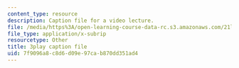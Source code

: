 ```yaml
---
content_type: resource
description: Caption file for a video lecture.
file: /media/https%3A/open-learning-course-data-rc.s3.amazonaws.com/21l-011-the-film-experience-fall-2013/7f9096a8c8d6d09e97cab870dd351ad4_HypQZfQPtYk.srt
file_type: application/x-subrip
resourcetype: Other
title: 3play caption file
uid: 7f9096a8-c8d6-d09e-97ca-b870dd351ad4
---
```

